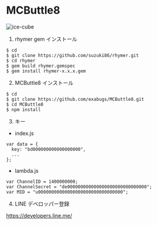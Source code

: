 # MCButtle8

![ice-cube](https://cloud.githubusercontent.com/assets/1234874/16717116/4757542a-474a-11e6-9934-d8d4df65e665.jpg)


 1. rhymer gem インストール

   ```
$ cd
$ git clone https://github.com/suzuki86/rhymer.git
$ cd rhymer
$ gem build rhymer.gemspec
$ gem install rhymer-x.x.x.gem
```

 2. MCButtle8 インストール

   ```
$ cd
$ git clone https://github.com/exabugs/MCButtle8.git
$ cd MCButtle8
$ npm install
```

 3. キー
   - index.js

  ```
  var data = {
    key: "bd000000000000000000",
    ...
  };
  ```
   - lambda.js

  ```
  var ChannelID = 1400000000;
  var ChannelSecret = "de000000000000000000000000000000";
  var MID = "u00000000000000000000000000000000";
  ```

 4. LINE デベロッパー登録

  https://developers.line.me/



